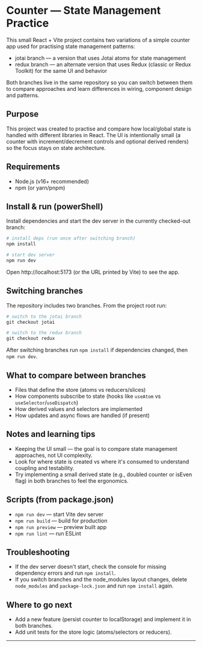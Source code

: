 
# Counter — State Management Practice

This small React + Vite project contains two variations of a simple counter app used for practising state management patterns:

- jotai branch — a version that uses Jotai atoms for state management
- redux branch — an alternate version that uses Redux (classic or Redux Toolkit) for the same UI and behavior

Both branches live in the same repository so you can switch between them to compare approaches and learn differences in wiring, component design and patterns.

## Purpose

This project was created to practise and compare how local/global state is handled with different libraries in React. The UI is intentionally small (a counter with increment/decrement controls and optional derived renders) so the focus stays on state architecture.

## Requirements

- Node.js (v16+ recommended)
- npm (or yarn/pnpm)

## Install & run (powerShell)

Install dependencies and start the dev server in the currently checked-out branch:

```powershell
# install deps (run once after switching branch)
npm install

# start dev server
npm run dev
```

Open http://localhost:5173 (or the URL printed by Vite) to see the app.

## Switching branches

The repository includes two branches. From the project root run:

```powershell
# switch to the jotai branch
git checkout jotai

# switch to the redux branch
git checkout redux
```

After switching branches run `npm install` if dependencies changed, then `npm run dev`.

## What to compare between branches

- Files that define the store (atoms vs reducers/slices)
- How components subscribe to state (hooks like `useAtom` vs `useSelector`/`useDispatch`)
- How derived values and selectors are implemented
- How updates and async flows are handled (if present)

## Notes and learning tips

- Keeping the UI small — the goal is to compare state management approaches, not UI complexity.
- Look for where state is created vs where it's consumed to understand coupling and testability.
- Try implementing a small derived state (e.g., doubled counter or isEven flag) in both branches to feel the ergonomics.

## Scripts (from package.json)

- `npm run dev` — start Vite dev server
- `npm run build` — build for production
- `npm run preview` — preview built app
- `npm run lint` — run ESLint

## Troubleshooting

- If the dev server doesn't start, check the console for missing dependency errors and run `npm install`.
- If you switch branches and the node_modules layout changes, delete `node_modules` and `package-lock.json` and run `npm install` again.

## Where to go next

- Add a new feature (persist counter to localStorage) and implement it in both branches.
- Add unit tests for the store logic (atoms/selectors or reducers).

---
